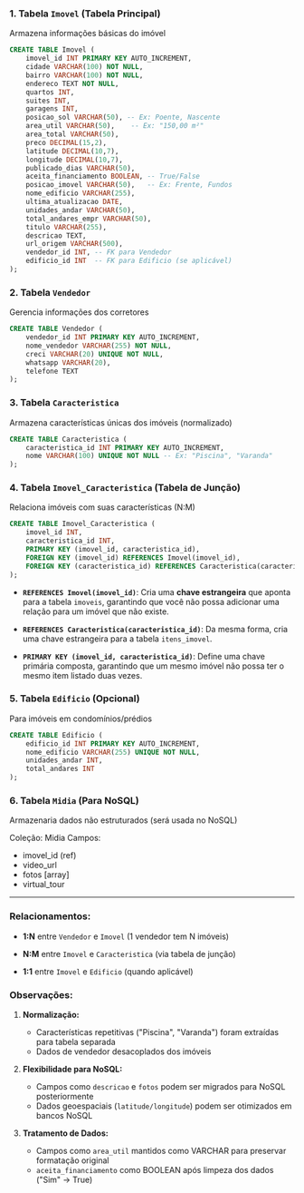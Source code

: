 
### **1. Tabela `Imovel` (Tabela Principal)**

Armazena informações básicas do imóvel
```SQL
CREATE TABLE Imovel (
    imovel_id INT PRIMARY KEY AUTO_INCREMENT,
    cidade VARCHAR(100) NOT NULL,
    bairro VARCHAR(100) NOT NULL,
    endereco TEXT NOT NULL,
    quartos INT,
    suites INT,
    garagens INT,
    posicao_sol VARCHAR(50), -- Ex: Poente, Nascente
    area_util VARCHAR(50),    -- Ex: "150,00 m²"
    area_total VARCHAR(50),
    preco DECIMAL(15,2),
    latitude DECIMAL(10,7),
    longitude DECIMAL(10,7),
    publicado_dias VARCHAR(50),
    aceita_financiamento BOOLEAN, -- True/False
    posicao_imovel VARCHAR(50),   -- Ex: Frente, Fundos
    nome_edificio VARCHAR(255),
    ultima_atualizacao DATE,
    unidades_andar VARCHAR(50),
    total_andares_empr VARCHAR(50),
    titulo VARCHAR(255),
    descricao TEXT,
    url_origem VARCHAR(500),
    vendedor_id INT, -- FK para Vendedor
    edificio_id INT  -- FK para Edificio (se aplicável)
);
```
### **2. Tabela `Vendedor`**

Gerencia informações dos corretores
```SQL
CREATE TABLE Vendedor (
    vendedor_id INT PRIMARY KEY AUTO_INCREMENT,
    nome_vendedor VARCHAR(255) NOT NULL,
    creci VARCHAR(20) UNIQUE NOT NULL,
    whatsapp VARCHAR(20),
    telefone TEXT
);
```

### **3. Tabela `Caracteristica`**

Armazena características únicas dos imóveis (normalizado)
```SQL
CREATE TABLE Caracteristica (
    caracteristica_id INT PRIMARY KEY AUTO_INCREMENT,
    nome VARCHAR(100) UNIQUE NOT NULL -- Ex: "Piscina", "Varanda"
);
```

### **4. Tabela `Imovel_Caracteristica` (Tabela de Junção)**

Relaciona imóveis com suas características (N:M)
```SQL
CREATE TABLE Imovel_Caracteristica (
    imovel_id INT,
    caracteristica_id INT,
    PRIMARY KEY (imovel_id, caracteristica_id),
    FOREIGN KEY (imovel_id) REFERENCES Imovel(imovel_id),
    FOREIGN KEY (caracteristica_id) REFERENCES Caracteristica(caracteristica_id)
);
```

- **`REFERENCES Imovel(imovel_id)`**: Cria uma **chave estrangeira** que aponta para a tabela `imoveis`, garantindo que você não possa adicionar uma relação para um imóvel que não existe.
    
- **`REFERENCES Caracteristica(caracteristica_id)`**: Da mesma forma, cria uma chave estrangeira para a tabela `itens_imovel`.
    
- **`PRIMARY KEY (imovel_id, caracteristica_id)`**: Define uma chave primária composta, garantindo que um mesmo imóvel não possa ter o mesmo item listado duas vezes.
### **5. Tabela `Edificio` (Opcional)**

Para imóveis em condomínios/prédios
```SQL
CREATE TABLE Edificio (
    edificio_id INT PRIMARY KEY AUTO_INCREMENT,
    nome_edificio VARCHAR(255) UNIQUE NOT NULL,
    unidades_andar INT,
    total_andares INT
);
```

### **6. Tabela `Midia` (Para NoSQL)**

Armazenaria dados não estruturados (será usada no NoSQL)

Coleção: Midia
Campos:
- imovel_id (ref)
- video_url
- fotos [array]
- virtual_tour

---

### **Relacionamentos:**

- **1:N** entre `Vendedor` e `Imovel` (1 vendedor tem N imóveis)
    
- **N:M** entre `Imovel` e `Caracteristica` (via tabela de junção)
    
- **1:1** entre `Imovel` e `Edificio` (quando aplicável)
    

### **Observações:**

1. **Normalização:**
    
    - Características repetitivas ("Piscina", "Varanda") foram extraídas para tabela separada
    - Dados de vendedor desacoplados dos imóveis
    
2. **Flexibilidade para NoSQL:**
    
    - Campos como `descricao` e `fotos` podem ser migrados para NoSQL posteriormente
    - Dados geoespaciais (`latitude/longitude`) podem ser otimizados em bancos NoSQL
    
3. **Tratamento de Dados:**
    
    - Campos como `area_util` mantidos como VARCHAR para preservar formatação original
    - `aceita_financiamento` como BOOLEAN após limpeza dos dados ("Sim" → True)



